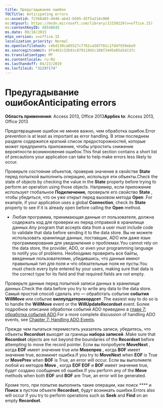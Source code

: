 ```yaml
---
title: Предугадывание ошибок
TOCTitle: Anticipating errors
ms:assetid: f2368a03-d446-ab42-b505-d5f5a214c000
ms:mtpsurl: https://msdn.microsoft.com/library/JJ250229(v=office.15)
ms:contentKeyID: 48548645
ms.date: 09/18/2015
mtps_version: v=office.15
localization_priority: Normal
ms.openlocfilehash: c4bd130ca05527c7761ca587781c1fd4f939ebe9
ms.sourcegitcommit: 8fe462c32b91c87911942c188f3445e85a54137c
ms.translationtype: MT
ms.contentlocale: ru-RU
ms.lasthandoff: 04/23/2019
ms.locfileid: "32297174"
---
```

# <a name="anticipating-errors"></a><span data-ttu-id="62dcf-102">Предугадывание ошибок</span><span class="sxs-lookup"><span data-stu-id="62dcf-102">Anticipating errors</span></span>


<span data-ttu-id="62dcf-103">**Область применения**: Access 2013, Office 2013</span><span class="sxs-lookup"><span data-stu-id="62dcf-103">**Applies to**: Access 2013, Office 2013</span></span>

<span data-ttu-id="62dcf-104">Предотвращение ошибок не менее важно, чем обработка ошибок.</span><span class="sxs-lookup"><span data-stu-id="62dcf-104">Error prevention is at least as important as error handling.</span></span> <span data-ttu-id="62dcf-105">В этом последнем разделе содержится краткий список предосторожностей, которые может предпринять приложение, чтобы упростить снижение вероятности возникновения ошибок.</span><span class="sxs-lookup"><span data-stu-id="62dcf-105">This final section contains a short list of precautions your application can take to help make errors less likely to occur.</span></span>

<span data-ttu-id="62dcf-106">Проверьте состояние объектов, проверив значение в свойстве **State** перед попыткой выполнить операцию, используя эти объекты.</span><span class="sxs-lookup"><span data-stu-id="62dcf-106">Check the state of objects by checking the value in the **State** property before trying to perform an operation using those objects.</span></span> <span data-ttu-id="62dcf-107">Например, если приложение использует глобальное **Подключение**, проверьте его свойство **State** , чтобы убедиться, что он уже открыт перед вызовом метода **Open** .</span><span class="sxs-lookup"><span data-stu-id="62dcf-107">For example, if your application uses a global **Connection**, check its **State** property to see if it is already open before calling the **Open** method.</span></span>

- <span data-ttu-id="62dcf-108">Любая программа, принимающая данные от пользователя, должна содержать код для проверки их перед отправкой в хранилище данных.</span><span class="sxs-lookup"><span data-stu-id="62dcf-108">Any program that accepts data from a user must include code to validate that data before sending it to the data store.</span></span> <span data-ttu-id="62dcf-109">Вы не можете использовать хранилище данных, поставщик, ADO или даже язык программирования для уведомления о проблемах.</span><span class="sxs-lookup"><span data-stu-id="62dcf-109">You cannot rely on the data store, the provider, ADO, or even your programming language to notify you of problems.</span></span> <span data-ttu-id="62dcf-110">Необходимо проверить все байты, введенные пользователями, убедившись, что данные имеют правильный тип для поля и что обязательные поля не пусты.</span><span class="sxs-lookup"><span data-stu-id="62dcf-110">You must check every byte entered by your users, making sure that data is the correct type for its field and that required fields are not empty.</span></span>

<span data-ttu-id="62dcf-111">Проверьте данные перед попыткой записи данных в хранилище данных.</span><span class="sxs-lookup"><span data-stu-id="62dcf-111">Check the data before you try to write any data to the data store.</span></span> <span data-ttu-id="62dcf-112">Самый простой способ сделать это — обработать событие **события WillMove** или событие **виллупдатерекордсет** .</span><span class="sxs-lookup"><span data-stu-id="62dcf-112">The easiest way to do so is to handle the **WillMove** event or the **WillUpdateRecordset** event.</span></span> <span data-ttu-id="62dcf-113">Более подробное описание обработки событий ADO приведено в [главе 7: обработка событий ADO](chapter-7-handling-ado-events.md).</span><span class="sxs-lookup"><span data-stu-id="62dcf-113">For a more complete discussion of handling ADO events, see [Chapter 7: Handling ADO Events](chapter-7-handling-ado-events.md).</span></span>

<span data-ttu-id="62dcf-114">Прежде чем пытаться переместить указатель записи, убедитесь, что объекты **Recordset** выходят за границы **набора записей** .</span><span class="sxs-lookup"><span data-stu-id="62dcf-114">Make sure that **Recordset** objects are not beyond the boundaries of the **Recordset** before attempting to move the record pointer.</span></span> <span data-ttu-id="62dcf-115">Если вы попробуете **MoveNext** , когда **EOF** имеет значение true или **Мовепрев** , когда **BOF** имеет значение true, возникнет ошибка.</span><span class="sxs-lookup"><span data-stu-id="62dcf-115">If you try to **MoveNext** when **EOF** is True or **MovePrev** when **BOF** is True, an error will occur.</span></span> <span data-ttu-id="62dcf-116">Если вы выполняете любой из методов **Move** , когда **EOF EOF** и **BOF** имеет значение true, будет создано сообщение об ошибке.</span><span class="sxs-lookup"><span data-stu-id="62dcf-116">If you perform any of the **Move** methods when both **EOF** and **BOF** are True, an error will be generated.</span></span>

<span data-ttu-id="62dcf-117">Кроме того, при попытке выполнить такие операции, как поиск \*\*\*\* и **Поиск** в пустом объекте **Recordset**, будут возникать ошибки.</span><span class="sxs-lookup"><span data-stu-id="62dcf-117">Errors also will occur if you try to perform operations such as **Seek** and **Find** on an empty **Recordset**.</span></span>

